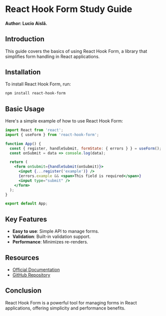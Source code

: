 # React Hook Form Study Guide
#### Author: Lucio Aislã.
## Introduction
This guide covers the basics of using React Hook Form, a library that simplifies form handling in React applications.

## Installation
To install React Hook Form, run:
```bash
npm install react-hook-form
```

## Basic Usage
Here's a simple example of how to use React Hook Form:
```jsx
import React from 'react';
import { useForm } from 'react-hook-form';

function App() {
  const { register, handleSubmit, formState: { errors } } = useForm();
  const onSubmit = data => console.log(data);

  return (
    <form onSubmit={handleSubmit(onSubmit)}>
      <input {...register('example')} />
      {errors.example && <span>This field is required</span>}
      <input type="submit" />
    </form>
  );
}

export default App;
```

## Key Features
- **Easy to use**: Simple API to manage forms.
- **Validation**: Built-in validation support.
- **Performance**: Minimizes re-renders.

## Resources
- [Official Documentation](https://react-hook-form.com/)
- [GitHub Repository](https://github.com/react-hook-form/react-hook-form)

## Conclusion
React Hook Form is a powerful tool for managing forms in React applications, offering simplicity and performance benefits.
